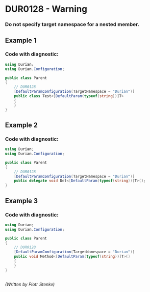 # DUR0128 - Warning
### Do not specify target namespace for a nested member.

## Example 1

### Code with diagnostic:
```csharp
using Durian;
using Durian.Configuration;

public class Parent
{
	// DUR0128
	[DefaultParamConfiguration(TargetNamespace = "Durian")]
	public class Test<[DefaultParam(typeof(string))]T>
	{
	}
}

```

## Example 2

### Code with diagnostic:
```csharp
using Durian;
using Durian.Configuration;

public class Parent
{
	// DUR0128
	[DefaultParamConfiguration(TargetNamespace = "Durian")]
	public delegate void Del<[DefaultParam(typeof(string))]T>();
}

```

## Example 3

### Code with diagnostic:
```csharp
using Durian;
using Durian.Configuration;

public class Parent
{
	// DUR0128
	[DefaultParamConfiguration(TargetNamespace = "Durian")]
	public void Method<[DefaultParam(typeof(string))]T>()
	{
	}
}

```

##

*\(Written by Piotr Stenke\)*